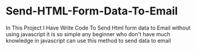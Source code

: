 # Send-HTML-Form-Data-To-Email
In This Project I Have Write Code To Send Html form data to Email without using javascript 
it is so simple 
any beginner who don't have much knowledge in javascript can use this method to send data to email
